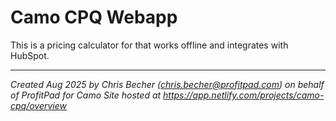 # Camo CPQ Webapp

This is a pricing calculator for that works offline and integrates with HubSpot.

---
*Created Aug 2025 by Chris Becher (chris.becher@profitpad.com) on behalf of ProfitPad for Camo*
*Site hosted at https://app.netlify.com/projects/camo-cpq/overview*